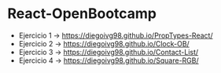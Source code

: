 # React-OpenBootcamp

- Ejercicio 1 -> https://diegoivg98.github.io/PropTypes-React/
- Ejercicio 2 -> https://diegoivg98.github.io/Clock-OB/
- Ejercicio 3 -> https://diegoivg98.github.io/Contact-List/
- Ejercicio 4 -> https://diegoivg98.github.io/Square-RGB/
